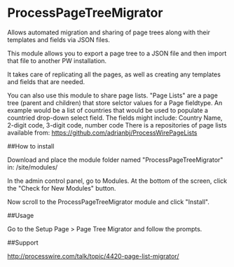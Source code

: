 ProcessPageTreeMigrator
=======================

Allows automated migration and sharing of page trees along with their templates and fields via JSON files.

This module allows you to export a page tree to a JSON file and then import that file to another PW installation.

It takes care of replicating all the pages, as well as creating any templates and fields that are needed.

You can also use this module to share page lists. "Page Lists" are a page tree (parent and children) that store selctor values for a Page fieldtype. An example would be a list of countries that would be used to populate a countried drop-down select field. The fields might include: Country Name, 2-digit code, 3-digit code, number code
There is a repositories of page lists available from: https://github.com/adrianbj/ProcessWirePageLists


##How to install

Download and place the module folder named "ProcessPageTreeMigrator" in: /site/modules/

In the admin control panel, go to Modules. At the bottom of the screen, click the "Check for New Modules" button.

Now scroll to the ProcessPageTreeMigrator module and click "Install".


##Usage

Go to the Setup Page > Page Tree Migrator and follow the prompts.


##Support

http://processwire.com/talk/topic/4420-page-list-migrator/
